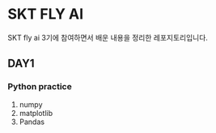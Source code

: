 # SKT FLY AI
SKT fly ai 3기에 참여하면서 배운 내용을 정리한 레포지토리입니다. 

## DAY1
### Python practice
1. numpy
2. matplotlib
3. Pandas
